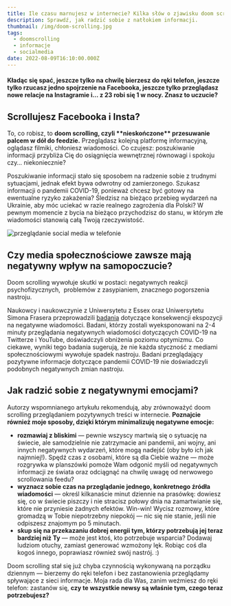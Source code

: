 ```yaml
---
title: Ile czasu marnujesz w internecie? Kilka słów o zjawisku doom scrollingu
description: Sprawdź, jak radzić sobie z natłokiem informacji.
thumbnail: /img/doom-scrolling.jpg
tags:
  - doomscrolling
  - informacje
  - socialmedia
date: 2022-08-09T16:10:00.000Z
---
```


#### Kładąc się spać, jeszcze tylko na chwilę bierzesz do ręki telefon, jeszcze tylko rzucasz jedno spojrzenie na Facebooka, jeszcze tylko przeglądasz nowe relacje na Instagramie i… z 23 robi się 1 w nocy. Znasz to uczucie?

## Scrollujesz Facebooka i Insta?

To, co robisz, to **doom scrolling, czyli \*\*nieskończone\*\* przesuwanie palcem w dół do feedzie.** Przeglądasz kolejną platformę informacyjną, oglądasz filmiki, chłoniesz wiadomości. Co czujesz: poszukiwanie informacji przybliża Cię do osiągnięcia wewnętrznej równowagi i spokoju czy… niekoniecznie?

Poszukiwanie informacji stało się sposobem na radzenie sobie z trudnymi sytuacjami, jednak efekt bywa odwrotny od zamierzonego. Szukasz informacji o pandemii COVID-19, ponieważ chcesz być gotowy na ewentualne ryzyko zakażenia? Śledzisz na bieżąco przebieg wydarzeń na Ukrainie, aby móc uciekać w razie realnego zagrożenia dla Polski? W pewnym momencie z bycia na bieżąco przychodzisz do stanu, w którym złe wiadomości stanowią całą Twoją rzeczywistość.

![przeglądanie social media w telefonie](/img/priscilla-du-preez-f11yixuhx4q-unsplash.jpg "wiadomości w social mediach")

## Czy media społecznościowe zawsze mają negatywny wpływ na samopoczucie?

Doom scrolling wywołuje skutki w postaci: negatywnych reakcji psychofizycznych,  problemów z zasypianiem, znacznego pogorszenia nastroju.

Naukowcy i naukowczynie z Uniwersytetu z Essex oraz Uniwersytetu Simona Frasera przeprowadzili [badania](https://journals.plos.org/plosone/article?id=10.1371/journal.pone.0257728) dotyczące konsekwencji ekspozycji na negatywne wiadomości. Badani, którzy zostali wyeksponowani na 2-4 minuty przeglądania negatywnych wiadomości dotyczących COVID-19 na Twitterze i YouTube, doświadczyli obniżenia poziomu optymizmu. Co ciekawe, wyniki tego badania sugerują, że nie każda styczność z mediami społecznościowymi wywołuje spadek nastroju. Badani przeglądający pozytywne informacje dotyczące pandemii COVID-19 nie doświadczyli podobnych negatywnych zmian nastroju.

## Jak radzić sobie z negatywnymi emocjami?

Autorzy wspomnianego artykułu rekomendują, aby zrównoważyć doom scrolling przeglądaniem pozytywnych treści w internecie. **Poznajcie również moje sposoby, dzięki którym minimalizuję negatywne emocje:**

- **rozmawiaj z bliskimi** — pewnie wszyscy martwią się o sytuację na świecie, ale samodzielnie nie zatrzymacie ani pandemii, ani wojny, ani innych negatywnych wydarzeń, które mogą nadejść (oby było ich jak najmniej!). Spędź czas z osobami, które są dla Ciebie ważne — może rozgrywka w planszówki pomoże Wam odgonić myśli od negatywnych informacji ze świata oraz odciągnąć na chwilę uwagę od nerwowego scrollowania feedu?
- **wyznacz sobie czas na przeglądanie jednego, konkretnego źródła wiadomości** — określ kilkanaście minut dziennie na prasówkę: dowiesz się, co w świecie piszczy i nie stracisz połowy dnia na zamartwianie się, które nie przyniesie żadnych efektów. Win-win! Wycisz rozmowy, które gromadzą w Tobie niepotrzebny niepokój — nic się nie stanie, jeśli nie odpiszesz znajomym po 5 minutach.
- **skup się na przekazaniu dobrej energii tym, którzy potrzebują jej teraz bardziej niż Ty** — może jest ktoś, kto potrzebuje wsparcia? Dodawaj ludziom otuchy, zamiast generować wzmożony lęk. Robiąc coś dla kogoś innego, poprawiasz również swój nastrój. :)

Doom scrolling stał się już chyba czynnością wykonywaną na porządku dziennym — bierzemy do ręki telefon i bez zastanowienia przeglądamy spływające z sieci informacje. Moja rada dla Was, zanim weźmiesz do ręki telefon: zastanów się, **czy te wszystkie newsy są właśnie tym, czego teraz potrzebujesz?**
